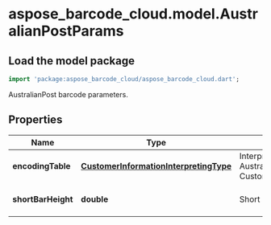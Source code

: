 # aspose_barcode_cloud.model.AustralianPostParams

## Load the model package

```dart
import 'package:aspose_barcode_cloud/aspose_barcode_cloud.dart';
```
AustralianPost barcode parameters.

## Properties

Name | Type | Description | Notes
---- | ---- | ----------- | -----
**encodingTable** | [**CustomerInformationInterpretingType**](CustomerInformationInterpretingType.md) | Interpreting type for the Customer Information of AustralianPost, default to CustomerInformationInterpretingType.Other\&quot; | [optional] [default to null]
**shortBarHeight** | **double** | Short bar&#39;s height of AustralianPost barcode. | [optional] [default to null]


